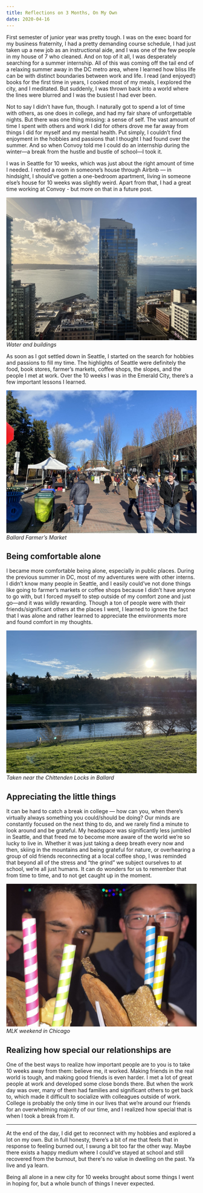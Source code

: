 ```yaml
---
title: Reflections on 3 Months, On My Own
date: 2020-04-16
---
```


First semester of junior year was pretty tough. I was on the exec board for my business fraternity, I had a pretty demanding course schedule, I had just taken up a new job as an instructional aide, and I was one of the few people in my house of 7 who cleaned. And on top of it all, I was desperately searching for a summer internship. All of this was coming off the tail end of a relaxing summer away in the DC metro area, where I learned how bliss life can be with distinct boundaries between work and life. I read (and enjoyed!) books for the first time in years, I cooked most of my meals, I explored the city, and I meditated. But suddenly, I was thrown back into a world where the lines were blurred and I was the busiest I had ever been.

Not to say I didn’t have fun, though. I naturally got to spend a lot of time with others, as one does in college, and had my fair share of unforgettable nights. But there was one thing missing: a sense of self. The vast amount of time I spent with others and work I did for others drove me far away from things I did for myself and my mental health. Put simply, I couldn’t find enjoyment in the hobbies and passions that I thought I had found over the summer. And so when Convoy told me I could do an internship during the winter—a break from the hustle and bustle of school—I took it.

I was in Seattle for 10 weeks, which was just about the right amount of time I needed. I rented a room in someone’s house through Airbnb — in hindsight, I should’ve gotten a one-bedroom apartment, living in someone else’s house for 10 weeks was slightly weird. Apart from that, I had a great time working at Convoy - but more on that in a future post.

![](CFF27B81-034E-4E7B-8009-CED2175838FC_1_105_c.jpeg)
_Water and buildings_

As soon as I got settled down in Seattle, I started on the search for hobbies and passions to fill my time. The highlights of Seattle were definitely the food, book stores, farmer’s markets, coffee shops, the slopes, and the people I met at work. Over the 10 weeks I was in the Emerald City, there’s a few important lessons I learned.

![](32CD9557-1D52-434A-9CFF-9961F3E2F874_1_105_c.jpeg)
_Ballard Farmer’s Market_

## Being comfortable alone

I became more comfortable being alone, especially in public places. During the previous summer in DC, most of my adventures were with other interns. I didn’t know many people in Seattle, and I easily could’ve not done things like going to farmer’s markets or coffee shops because I didn’t have anyone to go with, but I forced myself to step outside of my comfort zone and just go—and it was wildly rewarding. Though a ton of people were with their friends/significant others at the places I went, I learned to ignore the fact that I was alone and rather learned to appreciate the environments more and found comfort in my thoughts.

![](7E5FE3DD-508F-4C2A-BEA5-BC584B58945D_1_105_c.jpeg)
_Taken near the Chittenden Locks in Ballard_

## Appreciating the little things

It can be hard to catch a break in college — how can you, when there’s virtually always something you could/should be doing? Our minds are constantly focused on the next thing to do, and we rarely find a minute to look around and be grateful. My headspace was significantly less jumbled in Seattle, and that freed me to become more aware of the world we’re so lucky to live in. Whether it was just taking a deep breath every now and then, skiing in the mountains and being grateful for nature, or overhearing a group of old friends reconnecting at a local coffee shop, I was reminded that beyond all of the stress and “the grind” we subject ourselves to at school, we’re all just humans. It can do wonders for us to remember that from time to time, and to not get caught up in the moment.

![](722BDC79-BC90-48F0-8A90-57DD4376ECB7_1_105_c.jpeg)
_MLK weekend in Chicago_

## Realizing how special our relationships are

One of the best ways to realize how important people are to you is to take 10 weeks away from them: believe me, it worked. Making friends in the real world is tough, and making good friends is even harder. I met a lot of great people at work and developed some close bonds there. But when the work day was over, many of them had families and significant others to get back to, which made it difficult to socialize with colleagues outside of work. College is probably the only time in our lives that we’re around our friends for an overwhelming majority of our time, and I realized how special that is when I took a break from it.

---

At the end of the day, I did get to reconnect with my hobbies and explored a lot on my own. But in full honesty, there’s a bit of me that feels that in response to feeling burned out, I swung a bit too far the other way. Maybe there exists a happy medium where I could’ve stayed at school and still recovered from the burnout, but there's no value in dwelling on the past. Ya live and ya learn.

Being all alone in a new city for 10 weeks brought about some things I went in hoping for, but a whole bunch of things I never expected.
